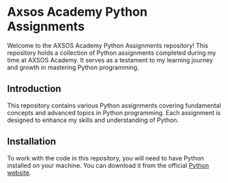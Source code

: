 # Axsos Academy Python Assignments

Welcome to the AXSOS Academy Python Assignments repository! This repository holds a collection of Python assignments completed during my time at AXSOS Academy. It serves as a testament to my learning journey and growth in mastering Python programming.

## Introduction

This repository contains various Python assignments covering fundamental concepts and advanced topics in Python programming. Each assignment is designed to enhance my skills and understanding of Python.

## Installation

To work with the code in this repository, you will need to have Python installed on your machine. You can download it from the official [Python website](https://www.python.org/downloads/).

